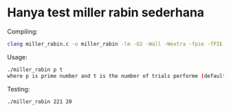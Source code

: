 # Hanya test miller rabin sederhana

Compiling:

```bash
clang miller_rabin.c -o miller_rabin -lm -O2 -Wall -Wextra -fpie -fPIE -std=c11 -pedantic-errors -ggdb3 -fno-omit-frame-pointer
```

Usage:

```bash
./miller_rabin p t
where p is prime number and t is the number of trials performe (default 1)
```

Testing:

```bas
./miller_rabin 221 20
```